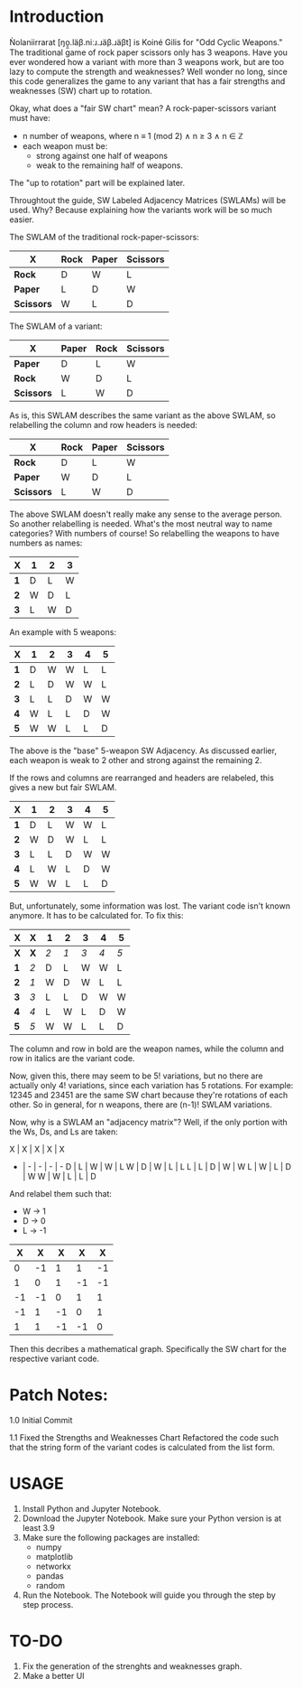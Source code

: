# Introduction

Ǹolaniirrarat [ŋo̞̼.läβ.niːɹ.ɹäβ.ɹäβt] is Koiné Gilis for "Odd Cyclic Weapons."
The traditional game of rock paper scissors only has 3 weapons. 
Have you ever wondered how a variant with more than 3 weapons work, but are too lazy to compute the strength and weaknesses?
Well wonder no long, since this code generalizes the game to any variant that has a fair strengths and weaknesses (SW) chart up to rotation.

Okay, what does a "fair SW chart" mean? 
A rock-paper-scissors variant must have:
* n number of weapons, where n ≡ 1 (mod 2) ∧ n ≥ 3 ∧ n ∈ ℤ
* each weapon must be:
  * strong against one half of weapons
  * weak to the remaining half of weapons.

The "up to rotation" part will be explained later.

Throughtout the guide, SW Labeled Adjacency Matrices (SWLAMs) will be used. Why? Because explaining how the variants work will be so much easier.

The SWLAM of the traditional rock-paper-scissors:

X            | Rock | Paper | Scissors
------------ | ---- | ----- | --------
**Rock**     | D    | W     | L
**Paper**    | L    | D     | W
**Scissors** | W    | L     | D

The SWLAM of a variant:

X            | Paper | Rock | Scissors
------------ | ----- | ---- | --------
**Paper**    | D	    | L	   | W
**Rock**     | W	    | D	   | L
**Scissors** | L	    | W	   | D

As is, this SWLAM describes the same variant as the above SWLAM, so relabelling the column and row headers is needed:

X            | Rock | Paper | Scissors
------------ | ---- | ----- | --------
**Rock**     | D    | L     | W
**Paper**    | W    | D     | L
**Scissors** | L    | W     | D

The above SWLAM doesn't really make any sense to the average person. 
So another relabelling is needed. 
What's the most neutral way to name categories? 
With numbers of course! 
So relabelling the weapons to have numbers as names:

X     | 1 | 2 | 3
----- | - | - | -
**1** | D | L | W
**2** | W | D | L
**3** | L | W | D

An example with 5 weapons:

X     | 1 | 2 | 3 | 4 | 5
----- | - | - | - | - | -
**1** | D | W | W | L | L
**2** | L | D | W | W | L
**3** | L | L | D | W | W
**4** | W | L | L | D | W
**5** | W | W | L | L | D

The above is the "base" 5-weapon SW Adjacency. 
As discussed earlier, each weapon is weak to 2 other and strong against the remaining 2.

If the rows and columns are rearranged and headers are relabeled, this gives a new but fair SWLAM.

X     | 1 | 2 | 3 | 4 | 5
----- | - | - | - | - | -
**1** | D | L | W | W | L
**2** | W | D | W | L | L
**3** | L | L | D | W | W
**4** | L | W | L | D | W
**5** | W | W | L | L | D

But, unfortunately, some information was lost. 
The variant code isn't known anymore. It has to be calculated for. 
To fix this:

X     | X     |  1  |  2  |  3  |  4  |  5
----- | ----- | --- | --- | --- | --- | ---
**X** | **X** | *2* | *1* | *3* | *4* | *5*
**1** | *2*   |  D  |  L  |  W  |  W  |  L
**2** | *1*   |  W  |  D  |  W  |  L  |  L
**3** | *3*   |  L  |  L  |  D  |  W  |  W
**4** | *4*   |  L  |  W  |  L  |  D  |  W
**5** | *5*   |  W  |  W  |  L  |  L  |  D

The column and row in bold are the weapon names, while the column and row in italics are the variant code.

Now, given this, there may seem to be 5! variations, but no there are actually only 4! variations, since each variation has 5 rotations.
For example: 12345 and 23451 are the same SW chart because they're rotations of each other.
So in general, for n weapons, there are (n-1)! SWLAM variations.

Now, why is a SWLAM an "adjacency matrix"? 
Well, if the only portion with the Ws, Ds, and Ls are taken:

X | X | X | X | X
- | - | - | - | -
D | L | W | W | L
W | D | W | L | L
L | L | D | W | W
L | W | L | D | W
W | W | L | L | D

And relabel them such that:
* W → 1
* D → 0
* L → -1

X  | X  | X  | X  | X
-- | -- | -- | -- | --
0  | -1 | 1  | 1  | -1
1  | 0  | 1  | -1 | -1
-1 | -1 | 0  | 1  | 1
-1 | 1  | -1 | 0  | 1
1  | 1  | -1 | -1 | 0

Then this decribes a mathematical graph. Specifically the SW chart for the respective variant code.

# Patch Notes:
1.0 Initial Commit

1.1 Fixed the Strengths and Weaknesses Chart
    Refactored the code such that the string form of the variant codes is calculated from the list form.

# USAGE
1. Install Python and Jupyter Notebook.
2. Download the Jupyter Notebook. Make sure your Python version is at least 3.9
3. Make sure the following packages are installed:
    * numpy
    * matplotlib
    * networkx
    * pandas
    * random
4. Run the Notebook. The Notebook will guide you through the step by step process.

# TO-DO

1. Fix the generation of the strenghts and weaknesses graph.
2. Make a better UI
